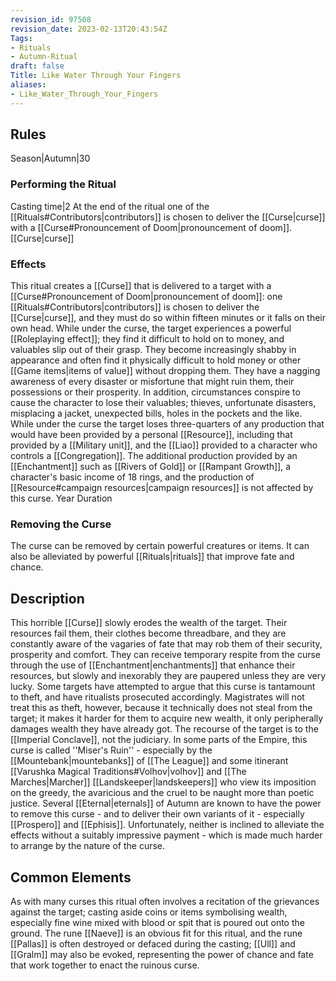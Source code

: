 ```yaml
---
revision_id: 97508
revision_date: 2023-02-13T20:43:54Z
Tags:
- Rituals
- Autumn-Ritual
draft: false
Title: Like Water Through Your Fingers
aliases:
- Like_Water_Through_Your_Fingers
---
```

## Rules
Season|Autumn|30
### Performing the Ritual
Casting time|2 At the end of the ritual one of the [[Rituals#Contributors|contributors]] is chosen to deliver the [[Curse|curse]] with a [[Curse#Pronouncement of Doom|pronouncement of doom]].
[[Curse|curse]]
### Effects
This ritual creates a [[Curse]] that is delivered to a target with a [[Curse#Pronouncement of Doom|pronouncement of doom]]: one [[Rituals#Contributors|contributors]] is chosen to deliver the [[Curse|curse]], and they must do so within fifteen minutes or it falls on their own head. 
While under the curse, the target experiences a powerful [[Roleplaying effect]]; they find it difficult to hold on to money, and valuables slip out of their grasp. They become increasingly shabby in appearance and often find it physically difficult to hold money or other [[Game items|items of value]] without dropping them. They have a nagging awareness of every disaster or misfortune that might ruin them, their possessions or their prosperity.
In addition, circumstances conspire to cause the character to lose their valuables; thieves, unfortunate disasters, misplacing a jacket, unexpected bills, holes in the pockets and the like. While under the curse the target loses three-quarters of any production that would have been provided by a personal [[Resource]], including that provided by a [[Military unit]], and the [[Liao]] provided to a character who controls a [[Congregation]].
The additional production provided by an [[Enchantment]] such as [[Rivers of Gold]] or [[Rampant Growth]], a character's basic income of 18 rings, and the production of [[Resource#campaign resources|campaign resources]] is not affected by this curse.
Year Duration
### Removing the Curse
The curse can be removed by certain powerful creatures or items. It can also be alleviated by powerful [[Rituals|rituals]] that improve fate and chance.
## Description
This horrible [[Curse]] slowly erodes the wealth of the target. Their resources fail them, their clothes become threadbare, and they are constantly aware of the vagaries of fate that may rob them of their security, prosperity and comfort. They can receive temporary respite from the curse through the use of [[Enchantment|enchantments]] that enhance their resources, but slowly and inexorably they are paupered unless they are very lucky.
Some targets have attempted to argue that this curse is tantamount to theft, and have ritualists prosecuted accordingly. Magistrates will not treat this as theft, however, because it technically does not steal from the target; it makes it harder for them to acquire new wealth, it only peripherally damages wealth they have already got. The recourse of the target is to the [[Imperial Conclave]], not the judiciary.
In some parts of the Empire, this curse is called ''Miser's Ruin'' - especially by the [[Mountebank|mountebanks]] of [[The League]] and some itinerant [[Varushka Magical Traditions#Volhov|volhov]] and [[The Marches|Marcher]] [[Landskeeper|landskeepers]] who view its imposition on the greedy, the avaricious and the cruel to be naught more than poetic justice.
Several [[Eternal|eternals]] of Autumn are known to have the power to remove this curse - and to deliver their own variants of it - especially [[Prospero]] and [[Ephisis]]. Unfortunately, neither is inclined to alleviate the effects without a suitably impressive payment - which is made much harder to arrange by the nature of the curse.
## Common Elements
As with many curses this ritual often involves a recitation of the grievances against the target; casting aside coins or items symbolising wealth, especially fine wine mixed with blood or spit that is poured out onto the ground. The rune [[Naeve]] is an obvious fit for this ritual, and the rune [[Pallas]] is often destroyed or defaced during the casting; [[Ull]] and [[Gralm]] may also be evoked, representing the power of chance and fate that work together to enact the ruinous curse.